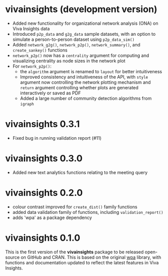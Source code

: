 # vivainsights (development version)

- Added new functionality for organizational network analysis (ONA) on Viva Insights data
- Introduced `p2p_data` and `g2g_data` sample datasets, with an option to simulate a person-to-person dataset using `p2p_data_sim()`
- Added `network_g2g()`, `network_p2p()`, `network_summary()`, and `create_sankey()` functions
- `network_p2p()` now has a `centrality` argument for computing and visualizing centrality as node sizes in the network plot
- For `network_p2p()`:
  - the `algorithm` argument is renamed to `layout` for better intuitiveness
  - Improved consistency and intuitiveness of the API, with `style` argument now controlling the network plotting mechanism and `return` argument controlling whether plots are generated interactively or saved as PDF
  - Added a large number of community detection algorithms from `igraph`

# vivainsights 0.3.1

- Fixed bug in running validation report (#11)

# vivainsights 0.3.0

- Added new text analytics functions relating to the meeting query

# vivainsights 0.2.0

- colour contrast improved for `create_dist()` family functions
- added data validation family of functions, including `validation_report()`
- adds 'wpa' as a package dependency 

# vivainsights 0.1.0

This is the first version of the **vivainsights** package to be released open-source on GitHub and CRAN. This is based on the original [wpa](https://microsoft.github.io/wpa/) library, with functions and documentation updated to reflect the latest features in Viva Insights.
